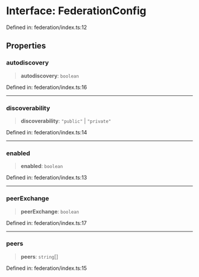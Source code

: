 # Interface: FederationConfig

Defined in: federation/index.ts:12

## Properties

### autodiscovery

> **autodiscovery**: `boolean`

Defined in: federation/index.ts:16

***

### discoverability

> **discoverability**: `"public"` \| `"private"`

Defined in: federation/index.ts:14

***

### enabled

> **enabled**: `boolean`

Defined in: federation/index.ts:13

***

### peerExchange

> **peerExchange**: `boolean`

Defined in: federation/index.ts:17

***

### peers

> **peers**: `string`[]

Defined in: federation/index.ts:15

